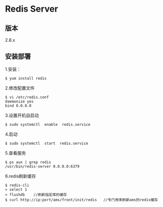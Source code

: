 # Redis Server

## 版本

2.8.x

## 安装部署

1.安装：

    $ yum install redis

2.修改配置文件

    $ vi /etc/redis.conf
    daemonize yes
    bind 0.0.0.0

3.设置开机自启动

    $ sudo systemctl  enable  redis.service

4.启动

    $ sudo systemctl  start  redis.service

5.查看服务

    $ ps aux | grep redis
    /usr/bin/redis-server 0.0.0.0:6379

6.redis刷新缓存

    $ redis-cli
    > select 1
    > flushdb    //刷新指定库的缓存
    $ curl http://ip:port/ams/front/init/redis   //专门用来刷新ams的redis缓存
